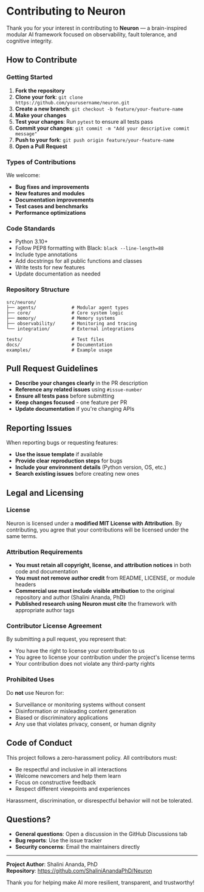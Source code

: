 # Contributing to Neuron

Thank you for your interest in contributing to **Neuron** — a brain-inspired modular AI framework focused on observability, fault tolerance, and cognitive integrity.

## How to Contribute

### Getting Started

1. **Fork the repository**
2. **Clone your fork**: `git clone https://github.com/yourusername/neuron.git`
3. **Create a new branch**: `git checkout -b feature/your-feature-name`
4. **Make your changes**
5. **Test your changes**: Run `pytest` to ensure all tests pass
6. **Commit your changes**: `git commit -m "Add your descriptive commit message"`
7. **Push to your fork**: `git push origin feature/your-feature-name`
8. **Open a Pull Request**

### Types of Contributions

We welcome:

- **Bug fixes and improvements**
- **New features and modules**
- **Documentation improvements**
- **Test cases and benchmarks**
- **Performance optimizations**

### Code Standards

- Python 3.10+
- Follow PEP8 formatting with Black: `black --line-length=88`
- Include type annotations
- Add docstrings for all public functions and classes
- Write tests for new features
- Update documentation as needed

### Repository Structure

```
src/neuron/
├── agents/             # Modular agent types
├── core/               # Core system logic
├── memory/             # Memory systems
├── observability/      # Monitoring and tracing
└── integration/        # External integrations

tests/                  # Test files
docs/                   # Documentation
examples/               # Example usage
```

## Pull Request Guidelines

- **Describe your changes clearly** in the PR description
- **Reference any related issues** using `#issue-number`
- **Ensure all tests pass** before submitting
- **Keep changes focused** - one feature per PR
- **Update documentation** if you're changing APIs

## Reporting Issues

When reporting bugs or requesting features:

- **Use the issue template** if available
- **Provide clear reproduction steps** for bugs
- **Include your environment details** (Python version, OS, etc.)
- **Search existing issues** before creating new ones

## Legal and Licensing

### License

Neuron is licensed under a **modified MIT License with Attribution**. By contributing, you agree that your contributions will be licensed under the same terms.

### Attribution Requirements

- **You must retain all copyright, license, and attribution notices** in both code and documentation
- **You must not remove author credit** from README, LICENSE, or module headers
- **Commercial use must include visible attribution** to the original repository and author (Shalini Ananda, PhD)
- **Published research using Neuron must cite** the framework with appropriate author tags

### Contributor License Agreement

By submitting a pull request, you represent that:

- You have the right to license your contribution to us
- You agree to license your contribution under the project's license terms
- Your contribution does not violate any third-party rights

### Prohibited Uses

Do **not** use Neuron for:
- Surveillance or monitoring systems without consent
- Disinformation or misleading content generation
- Biased or discriminatory applications
- Any use that violates privacy, consent, or human dignity

## Code of Conduct

This project follows a zero-harassment policy. All contributors must:

- Be respectful and inclusive in all interactions
- Welcome newcomers and help them learn
- Focus on constructive feedback
- Respect different viewpoints and experiences

Harassment, discrimination, or disrespectful behavior will not be tolerated.

## Questions?

- **General questions**: Open a discussion in the GitHub Discussions tab
- **Bug reports**: Use the issue tracker
- **Security concerns**: Email the maintainers directly

---

**Project Author**: Shalini Ananda, PhD  
**Repository**: https://github.com/ShaliniAnandaPhD/Neuron

Thank you for helping make AI more resilient, transparent, and trustworthy!
